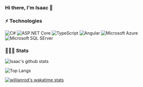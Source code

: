 ### Hi there, I'm Isaac 👋

### ⚡ Technologies

![C#](https://img.shields.io/badge/.NET-612078?style=flat-square&logo=.net)
![ASP.NET Core](https://img.shields.io/badge/asp.net%20core-8045C5?style=flat-square&logo=visual%20studio)
![TypeScript](https://img.shields.io/badge/-TypeScript-007ACC?style=flat-square&logo=typescript&logoColor=white)
![Angular](https://img.shields.io/badge/Angular-DD0031?style=flat-square&logo=angular)
![Microsoft Azure](https://img.shields.io/badge/Azure-232F7E?style=flat-square&logo=microsoft-azure)
![Microsoft SQL SErver](https://img.shields.io/badge/Microsoft_SQL_Server-CC2927?style=flat-square&logo=microsoft-sql-server)

### 👨🏼‍💻 Stats
![Isaac's github stats](https://github-readme-stats.vercel.app/api/?username=isaacOjeda&show_icons=true)

![Top Langs](https://github-readme-stats.vercel.app/api/top-langs/?username=isaacOjeda&hide=TeX&layout=compact)

[![willianrod's wakatime stats](https://github-readme-stats.vercel.app/api/wakatime?username=isaacOjeda&layout=compact)](https://github.com/anuraghazra/github-readme-stats)

<!--
**isaacOjeda/isaacOjeda** is a ✨ _special_ ✨ repository because its `README.md` (this file) appears on your GitHub profile.

Here are some ideas to get you started:

- 🔭 I’m currently working on ...
- 🌱 I’m currently learning ...
- 👯 I’m looking to collaborate on ...
- 🤔 I’m looking for help with ...
- 💬 Ask me about ...
- 📫 How to reach me: ...
- 😄 Pronouns: ...
- ⚡ Fun fact: ...
-->
